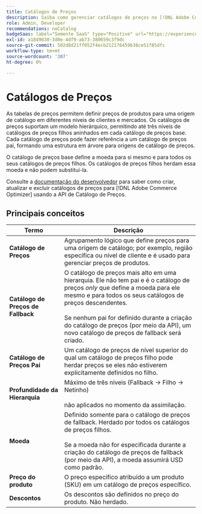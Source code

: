 ```yaml
---
title: Catálogos de Preços
description: Saiba como gerenciar catálogos de preços no [!DNL Adobe Commerce Optimizer].
role: Admin, Developer
recommendations: noCatalog
badgeSaas: label="Somente SaaS" type="Positive" url="https://experienceleague.adobe.com/pt-br/docs/commerce/user-guides/product-solutions" tooltip="Aplicável somente a projetos do Adobe Commerce as a Cloud Service e do Adobe Commerce Optimizer (infraestrutura SaaS gerenciada pela Adobe)."
exl-id: a1849830-3d0e-4df9-ab73-380659c3f9dc
source-git-commit: 502d8d21ff052f4ecb212176459b38ce51f85dfc
workflow-type: tm+mt
source-wordcount: '307'
ht-degree: 0%

---
```


# Catálogos de Preços

As tabelas de preços permitem definir preços de produtos para uma origem de catálogo em diferentes níveis de clientes e mercados. Os catálogos de preços suportam um modelo hierárquico, permitindo até três níveis de catálogos de preços filhos aninhados em cada catálogo de preços base. Cada catálogo de preços pode fazer referência a um catálogo de preços pai, formando uma estrutura em árvore para origens de catálogo de preços.

O catálogo de preços base define a moeda para si mesmo e para todos os seus catálogos de preços filhos. Os catálogos de preços filhos herdam essa moeda e não podem substituí-la.

Consulte a [documentação do desenvolvedor](https://developer.adobe.com/commerce/services/reference/rest/) para saber como criar, atualizar e excluir catálogos de preços para [!DNL Adobe Commerce Optimizer] usando a API de Catálogo de Preços.

## Principais conceitos

| Termo | Descrição |
|------|-------------|
| **Catálogo de Preços** | Agrupamento lógico que define preços para uma origem de catálogo; por exemplo, região específica ou nível de cliente e é usado para gerenciar preços de produtos. |
| **Catálogo de Preços de Fallback** | O catálogo de preços mais alto em uma hierarquia. Ele não tem pai e é o catálogo de preços *only* que define a moeda para ele mesmo e para todos os seus catálogos de preços descendentes.<br/><br/>Se nenhum pai for definido durante a criação do catálogo de preços (por meio da API), um novo catálogo de preços de fallback será criado. |
| **Catálogo de Preços Pai** | Um catálogo de preços de nível superior do qual um catálogo de preços filho pode herdar preços se eles não estiverem explicitamente definidos no filho. |
| **Profundidade da Hierarquia** | Máximo de três níveis (Fallback -> Filho -> Netinho)<br/><br/>não aplicados no momento da assimilação. |
| **Moeda** | Definido somente para o catálogo de preços de fallback. Herdado por todos os catálogos de preços filhos.<br/><br/>Se a moeda não for especificada durante a criação do catálogo de preços de fallback (por meio da API), a moeda assumirá USD como padrão. |
| **Preço do produto** | O preço específico atribuído a um produto (SKU) em um catálogo de preços específico. |
| **Descontos** | Os descontos são definidos no preço do produto. Não herdado. |
